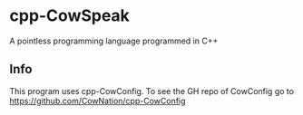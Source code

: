 # cpp-CowSpeak
A pointless programming language programmed in C++
## Info
This program uses cpp-CowConfig. To see the GH repo of CowConfig go to https://github.com/CowNation/cpp-CowConfig
